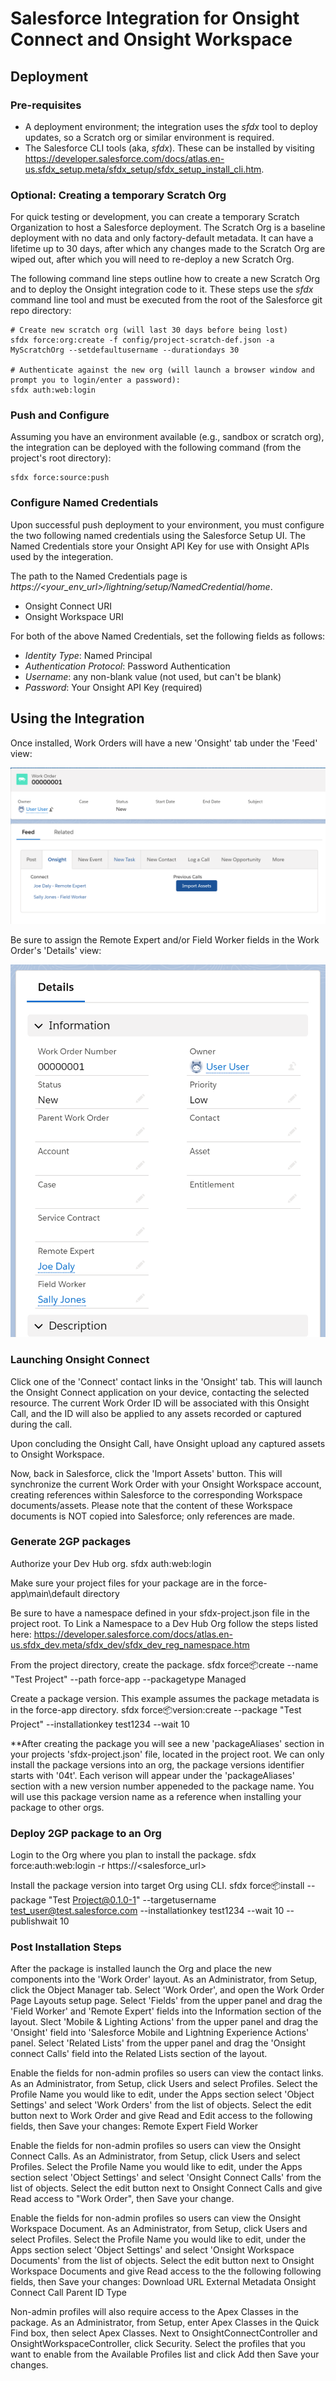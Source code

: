 # Salesforce Integration for Onsight Connect and Onsight Workspace

## Deployment

### Pre-requisites

- A deployment environment; the integration uses the *sfdx* tool to deploy updates, so a Scratch org or similar environment is required.
- The Salesforce CLI tools (aka, *sfdx*). These can be installed by visiting https://developer.salesforce.com/docs/atlas.en-us.sfdx_setup.meta/sfdx_setup/sfdx_setup_install_cli.htm.

### Optional: Creating a temporary Scratch Org

For quick testing or development, you can create a temporary Scratch Organization to host a Salesforce deployment. The Scratch Org is a baseline deployment with no data and only factory-default metadata. It can have a lifetime up to 30 days, after which any changes made to the Scratch Org are wiped out, after which you will need to re-deploy a new Scratch Org.

The following command line steps outline how to create a new Scratch Org and to deploy the Onsight integration code to it. These steps use the *sfdx* command line tool and must be executed from the root of the Salesforce git repo directory:

```
# Create new scratch org (will last 30 days before being lost)
sfdx force:org:create -f config/project-scratch-def.json -a MyScratchOrg --setdefaultusername --durationdays 30

# Authenticate against the new org (will launch a browser window and prompt you to login/enter a password):
sfdx auth:web:login
```

### Push and Configure

Assuming you have an environment available (e.g., sandbox or scratch org), the integration can be deployed with the following command (from the project's root directory):
```
sfdx force:source:push
``` 

### Configure Named Credentials

Upon successful push deployment to your environment, you must configure the two following named credentials using the Salesforce Setup UI. The Named Credentials store your Onsight API Key for use with Onsight APIs used by the integeration.

The path to the Named Credentials page is *https://<your_env_url>/lightning/setup/NamedCredential/home*.

- Onsight Connect URI
- Onsight Workspace URI

For both of the above Named Credentials, set the following fields as follows:
- *Identity Type*: Named Principal
- *Authentication Protocol*: Password Authentication
- *Username*: any non-blank value (not used, but can't be blank)
- *Password*: Your Onsight API Key (required)

## Using the Integration

Once installed, Work Orders will have a new 'Onsight' tab under the 'Feed' view:

![](images/OnsightTab.png)

Be sure to assign the Remote Expert and/or Field Worker fields in the Work Order's 'Details' view:

![](images/WorkOrderDetails.png)

### Launching Onsight Connect

Click one of the 'Connect' contact links in the 'Onsight' tab. This will launch the Onsight Connect application on your device, contacting the selected resource. The current Work Order ID will be associated with this Onsight Call, and the ID will also be applied to any assets recorded or captured during the call.

Upon concluding the Onsight Call, have Onsight upload any captured assets to Onsight Workspace.

Now, back in Salesforce, click the 'Import Assets' button. This will synchronize the current Work Order with your Onsight Workspace account, creating references within Salesforce to the corresponding Workspace documents/assets. Please note that the content of these Workspace documents is NOT copied into Salesforce; only references are made.

### Generate 2GP packages

Authorize your Dev Hub org.
sfdx auth:web:login

Make sure your project files for your package are in the force-app\main\default directory

Be sure to have a namespace defined in your sfdx-project.json file in the project root. 
To Link a Namespace to a Dev Hub Org follow the steps listed here:
https://developer.salesforce.com/docs/atlas.en-us.sfdx_dev.meta/sfdx_dev/sfdx_dev_reg_namespace.htm

From the project directory, create the package.
sfdx force:package:create --name "Test Project" --path force-app --packagetype Managed

Create a package version. This example assumes the package metadata is in the force-app directory.
sfdx force:package:version:create --package "Test Project" --installationkey test1234 --wait 10

**After creating the package you will see a new 'packageAliases' section in your projects 'sfdx-project.json' file, located in the project root.
We can only install the package versions into an org, the package versions identifier starts with '04t'.
Each verison will appear under the 'packageAliases' section with a new version number appeneded to the package name. 
You will use this package version name as a reference when installing your package to other orgs.

### Deploy 2GP package to an Org

Login to the Org where you plan to install the package.
sfdx force:auth:web:login -r https://<salesforce_url>

Install the package version into target Org using CLI.
sfdx force:package:install --package "Test Project@0.1.0-1" --targetusername test_user@test.salesforce.com --installationkey test1234 --wait 10 --publishwait 10

### Post Installation Steps

After the package is installed launch the Org and place the new components into the 'Work Order' layout.
As an Administrator, from Setup, click the Object Manager tab. Select 'Work Order', and open the Work Order Page Layouts setup page.
Select 'Fields' from the upper panel and drag the 'Field Worker' and 'Remote Expert' fields into the Information section of the layout.
Slect 'Mobile & Lighting Actions' from the upper panel and drag the 'Onsight' field into 'Salesforce Mobile and Lightning Experience Actions' panel.
Select 'Related Lists' from the upper panel and drag the 'Onsight connect Calls' field into the Related Lists section of the layout.

Enable the fields for non-admin profiles so users can view the contact links.
As an Administrator, from Setup, click Users and select Profiles. 
Select the Profile Name you would like to edit, under the Apps section select 'Object Settings' and select 'Work Orders' from the list of objects.
Select the edit button next to Work Order and give Read and Edit access to the following fields, then Save your changes:
Remote Expert
Field Worker

Enable the fields for non-admin profiles so users can view the Onsight Connect Calls. 
As an Administrator, from Setup, click Users and select Profiles. 
Select the Profile Name you would like to edit, under the Apps section select 'Object Settings' and select 'Onsight Connect Calls' from the list of objects.
Select the edit button next to Onsight Connect Calls and give Read access to "Work Order", then Save your change.

Enable the fields for non-admin profiles so users can view the Onsight Workspace Document. 
As an Administrator, from Setup, click Users and select Profiles. 
Select the Profile Name you would like to edit, under the Apps section select 'Object Settings' and select 'Onsight Workspace Documents' from the list of objects.
Select the edit button next to Onsight Workspace Documents and give Read access to the the following following fields, then Save your changes:
Download URL
External Metadata
Onsight Connect Call
Parent ID
Type

Non-admin profiles will also require access to the Apex Classes in the package. 
As an Administrator, from Setup, enter Apex Classes in the Quick Find box, then select Apex Classes.
Next to OnsightConnectController and OnsightWorkspaceController, click Security.
Select the profiles that you want to enable from the Available Profiles list and click Add then Save your changes.
